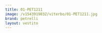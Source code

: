 ```yaml
---
title: 01-PET1211
image: /v1543919832/viterbo/01-PET1211.jpg
brand: petrelli
layout: vestito
---
```

